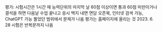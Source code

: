 평가:	시험시간은 1시간
	매 능력단위의 마지막 날
	60점 이상이면 통과
	60점 미만이거나 결석을 하면 다음날 수업 끝나고 응시
	백지 내면 면담
	오픈북, 인터넷 검색 가능, ChatGPT 가능
	풀었던 범위에서 문제가 나옴
	평가는 홈페이지에 올리는 것
	2023. 6. 28 시험은 반복문까지 나옴
	
